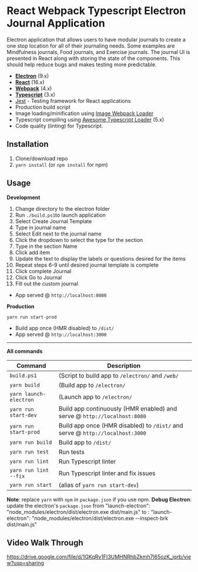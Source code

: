 # React Webpack Typescript Electron Journal Application

Electron application that allows users to have modular journals to create a one stop location for all of their journaling needs. Some examples are Mindfulness journals, Food journals, and Exercise journals. The journal UI is presented in React along with storing the state of the components. This should help reduce bugs and makes testing more predictable. 

* **[Electron](https://www.electronjs.org/)** (9.x)
* **[React](https://facebook.github.io/react/)** (16.x)
* **[Webpack](https://webpack.js.org/)** (4.x)
* **[Typescript](https://www.typescriptlang.org/)** (3.x)
* [Jest](https://facebook.github.io/jest/) - Testing framework for React applications
* Production build script
* Image loading/minification using [Image Webpack Loader](https://github.com/tcoopman/image-webpack-loader)
* Typescript compiling using [Awesome Typescript Loader](https://github.com/s-panferov/awesome-typescript-loader) (5.x)
* Code quality (linting) for Typescript.

## Installation
1. Clone/download repo
2. `yarn install` (or `npm install` for npm)

## Usage
**Development**

1. Change directory to the electron folder
2. Run `./build.ps1`to launch application
3. Select Create Journal Template
4. Type in journal name 
5. Select Edit next to the journal name
6. Click the dropdown to select the type for the section
7. Type in the section Name
8. Click add item
9. Update the text to display the labels or questions desired for the items
10. Repeat steps 6-9 until desired journal template is complete
11. Click complete Journal
12. Click Go to Journal
13. Fill out the custom journal


* App served @ `http://localhost:8080`

**Production**

`yarn run start-prod`

* Build app once (HMR disabled) to `/dist/`
* App served @ `http://localhost:3000`

---

**All commands**

Command | Description
--- | ---
`build.ps1` | (Script to build app to `/electron/` and `/web/`
`yarn build` | (Build app to `/electron/`
`yarn launch-electron` | (Launch app to `/electron/`
`yarn run start-dev` | Build app continuously (HMR enabled) and serve @ `http://localhost:8080`
`yarn run start-prod` | Build app once (HMR disabled) to `/dist/` and serve @ `http://localhost:3000`
`yarn run build` | Build app to `/dist/`
`yarn run test` | Run tests
`yarn run lint` | Run Typescript linter
`yarn run lint --fix` | Run Typescript linter and fix issues
`yarn run start` | (alias of `yarn run start-dev`)



**Note**: replace `yarn` with `npm` in `package.json` if you use npm.
**Debug Electron**: update the electron's `package.json` 
from "launch-electron": "node_modules/electron/dist/electron.exe dist/main.js" 
to : "launch-electron": "node_modules/electron/dist/electron.exe --inspect-brk dist/main.js"

## Video Walk Through
https://drive.google.com/file/d/1GKqRv1FI3UMHNRhbZkmh7l65ozK_iqrb/view?usp=sharing
